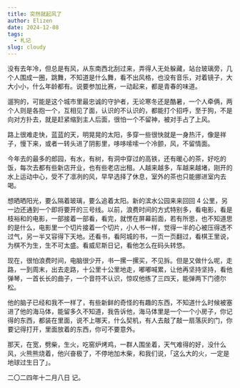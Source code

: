 ```yaml
---
title: 突然就起风了
author: Elizen
date: 2024-12-08
tags:
  - 札记
slug: cloudy
---
```


没有去年冷，但总是有风，从东南西北刮过来，弄得人无处躲藏，站台玻璃旁，几个人围成一圈，跳舞，不知道是什么舞，看不出风格，也没有音乐，对着镜子，大大小小，什么年龄都有。说要参加比赛，一动起来，都是青春的味道。

遛狗的，可能是这个城市里最忠诚的守护者，无论寒冬还是酷暑，一个人牵俩，两个人则是各抱一个，互相见了面，认识的不认识的，都能打个招呼，至于狗，不是向对方扑去，就是赶紧缩到主人后面，很怕一个不留神，被对手占了上风。

路上很难走快，蓝蓝的天，明晃晃的太阳，多穿一些很快就是一身热汗，像是祥子，慢下来，或者一转头进了阴影里，哆哆嗦嗦一个冷颤，风，不留情面。

今年去的最多的郎园，有水，有树，有洞中穿过的高铁，还有暖心的茶，好吃的饭，每次去都有些新店开业，也有些老店出租。人越来越多，车越来越堵，刚开的水上运动中心，受不了凛冽的风，早早选择了休息，室外的茶也只能挪进室内去喝。

想晒晒阳光，要么隔着玻璃，要么追着太阳。新的滨水公园来来回回 4 公里，另一边还通到一个即将要开的三号线。以前，浪费时间的方式特别多，看电影，看是枝裕和的电影，一部接着一部看，看完，就愣在屏幕前面，若有所思，也不知道思的是什么，电影里一个切片接着一个切片，小人书一样，觉得一半的心被压得透不过气，另一半又容得下天地。还看书，看阿城的书，一页一页翻过，看棋王里说，为棋不为生，生不可太盛。看威尼斯日记，看他怎么在码头转悠。

现在，很怕浪费时间，电脑很少开，书一摞一摞买，不见拆。但是又做什么呢，走路，一到周末，出去走路，十公里十公里地走，嘟嘟喊累，让他再坚持坚持，看他弹琴，一首长长的曲子，一个音符不认识，惊叹他练了三四天，能弹两下门德尔松。

他的脑子已经和我不一样了，有些新鲜的奇怪的有趣的东西，不知道什么时候被塞进了他的海马体，能留多久不知道，我告诉他，海马体里是一个一个小房子，你记得的东西，都装在里面，说不上哪天，什么契机，有人去敲了敲一扇落灰的门，你要记得打开，里面放着的东西，你可不要意外。

那天，在宽，劈柴，生火，吃窑炉烤鸡，一群人围坐着，天气难得的好，没什么风，火熊熊烧着，他兴奋极了，不停地加木柴，和我们说，「这么大的火，一定是地球过生日了」。

二〇二四年十二月八日 记。